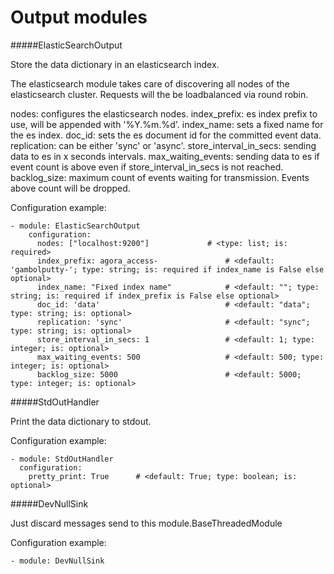 Output modules
==========

#####ElasticSearchOutput

Store the data dictionary in an elasticsearch index.

The elasticsearch module takes care of discovering all nodes of the elasticsearch cluster.
Requests will the be loadbalanced via round robin.

nodes: configures the elasticsearch nodes.
index_prefix: es index prefix to use, will be appended with '%Y.%m.%d'.
index_name: sets a fixed name for the es index.
doc_id: sets the es document id for the committed event data.
replication: can be either 'sync' or 'async'.
store_interval_in_secs: sending data to es in x seconds intervals.
max_waiting_events: sending data to es if event count is above even if store_interval_in_secs is not reached.
backlog_size: maximum count of events waiting for transmission. Events above count will be dropped.

Configuration example:

    - module: ElasticSearchOutput
        configuration:
          nodes: ["localhost:9200"]             # <type: list; is: required>
          index_prefix: agora_access-               # <default: 'gambolputty-'; type: string; is: required if index_name is False else optional>
          index_name: "Fixed index name"            # <default: ""; type: string; is: required if index_prefix is False else optional>
          doc_id: 'data'                            # <default: "data"; type: string; is: optional>
          replication: 'sync'                       # <default: "sync"; type: string; is: optional>
          store_interval_in_secs: 1                 # <default: 1; type: integer; is: optional>
          max_waiting_events: 500                   # <default: 500; type: integer; is: optional>
          backlog_size: 5000                        # <default: 5000; type: integer; is: optional>

#####StdOutHandler

Print the data dictionary to stdout.

Configuration example:

    - module: StdOutHandler
      configuration:
        pretty_print: True      # <default: True; type: boolean; is: optional>

#####DevNullSink

Just discard messages send to this module.BaseThreadedModule

Configuration example:

    - module: DevNullSink